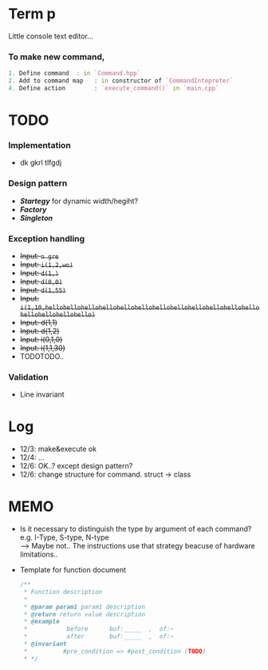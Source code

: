 # Term p
Little console text editor...  
  
### To make new command,
```D
1. Define command  : in `Command.hpp`
2. Add to command map   : in constructor of `CommandIntepreter`
4. Define action        : `execute_command()` in `main.cpp`
```

# TODO
### Implementation
- dk gkrl tlfgdj
### Design pattern
- ***Startegy*** for dynamic width/hegiht?
- ***Factory***
- ***Singleton***

### Exception handling
- <s>Input: `n gre`</s>
- <s>Input: `i(1,2,wo)`</s>
- <s>Input: `d(1,)`</s>
- <s>Input: `d(0,0)`</s>
- <s>Input: `d(1,55)`</s>
- <s>Input: `i(1,10,hellohellohellohellohellohellohellohellohellohellohellohellohellohellohellohello)`</s>
- <s>Input: d(1,1)</s>
- <s>Input: d(1,2)</s>
- <s>Input: i(0,1,0)</s>
- <s>Input: i(1,1,30)</s>
- TODOTODO..

### Validation
- Line invariant

# Log
- 12/3: make&execute ok
- 12/4: ...
- 12/6: OK..? except design pattern?
- 12/6: change structure for command.   struct -> class


# MEMO
- Is it necessary to distinguish the type by argument of each command? e.g. I-Type, S-type, N-type  
--> Maybe not.. The instructions use that strategy beacuse of hardware limitations..

- Template for function document
    ```C++
    /** 
     * Function description
     * 
     * @param param1 param1 description
     * @return return value description
     * @example
     *           before      buf:_____  ,  of:~
     *           after       buf:_____  ,  of:~
     * @invariant
     *          #pre_condition => #post_condition (TODO)
     * */
    ```


